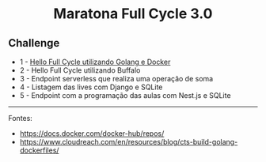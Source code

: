 # <p align="center">Maratona Full Cycle 3.0</p> 

## Challenge

* 1 - [Hello Full Cycle utilizando Golang e Docker](https://github.com/lcassiol/maratona-full-cycle3/tree/master/challenge-1)
* 2 - Hello Full Cycle utilizando Buffalo
* 3 - Endpoint serverless que realiza uma operação de soma
* 4 - Listagem das lives com Django e SQLite
* 5 - Endpoint com a programação das aulas com Nest.js e SQLite


-----------------------------
Fontes: 

* https://docs.docker.com/docker-hub/repos/
* https://www.cloudreach.com/en/resources/blog/cts-build-golang-dockerfiles/
